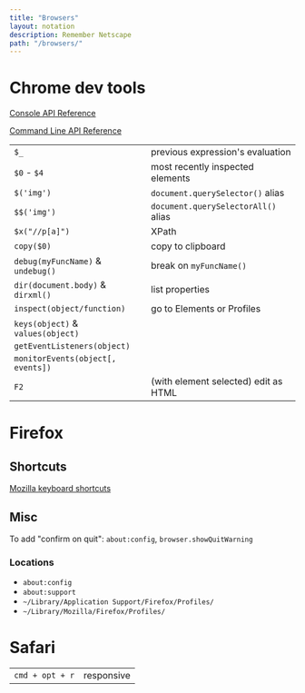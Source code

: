 ```yaml
---
title: "Browsers"
layout: notation
description: Remember Netscape
path: "/browsers/"
---
```


# Chrome dev tools

<a href="https://developers.google.com/web/tools/chrome-devtools/console/console-reference" target="_blank" alt="Console API Reference">Console API Reference</a>

<a href="https://developers.google.com/web/tools/chrome-devtools/console/command-line-reference" target="_blank" alt="Command Line API Reference">Command Line API Reference</a>

|||
|-|-|
`$_` | previous expression's evaluation
`$0` - `$4` | most recently inspected elements
`$('img')` | `document.querySelector()` alias
`$$('img')` | `document.querySelectorAll()` alias
`$x("//p[a]")` | XPath
`copy($0)` | copy to clipboard
`debug(myFuncName)` & `undebug()` | break on `myFuncName()`
`dir(document.body)` & `dirxml()` | list properties
`inspect(object/function)` | go to Elements or Profiles
`keys(object)` & `values(object)` |
`getEventListeners(object)` |
`monitorEvents(object[, events])` |
`F2` | (with element selected) edit as HTML


# Firefox

## Shortcuts

[Mozilla keyboard shortcuts](https://developer.mozilla.org/en-US/docs/Tools/Keyboard_shortcuts)

## Misc

To add "confirm on quit": `about:config`, `browser.showQuitWarning`

### Locations

- `about:config`
- `about:support`
- `~/Library/Application Support/Firefox/Profiles/`
- `~/Library/Mozilla/Firefox/Profiles/`



# Safari

|||
|-|-|
`cmd + opt + r` | responsive
